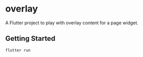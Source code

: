 # overlay

A Flutter project to play with overlay content for a page widget.

## Getting Started

```
flutter run
```
